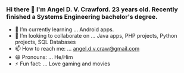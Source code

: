 ### Hi there 👋 I'm Angel D. V. Crawford. 23 years old. Recently finished a Systems Engineering bachelor's degree.

- 🌱 I’m currently learning ... Android apps.
- 👯 I’m looking to collaborate on ... Java apps, PHP projects, Python projects, SQL Databases
- 📫 How to reach me: ... angel.d.v.craw@gmail.com
- 😄 Pronouns: ... He/Him
- ⚡ Fun fact: ... Love gaming and movies

